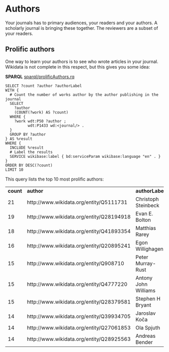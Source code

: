 # Authors

Your journals has to primary audiences, your readers and your authors. A scholarly journal
is bringing these together. The reviewers are a subset of your readers.

## Prolific authors

One way to learn your authors is to see who wrote articles in your journal. Wikidata
is not complete in this respect, but this gives you some idea:

**SPARQL** [sparql/prolificAuthors.rq](sparql/prolificAuthors.code.html)
```sparql
SELECT ?count ?author ?authorLabel
WITH {
  # Count the number of works author by the author publishing in the journal
  SELECT
    ?author
    (COUNT(?work) AS ?count)
  WHERE {
    ?work wdt:P50 ?author ;
          wdt:P1433 wd:<journal/> .
  }
  GROUP BY ?author
} AS %result
WHERE {
  INCLUDE %result 
  # Label the results
  SERVICE wikibase:label { bd:serviceParam wikibase:language "en" . } 
}
ORDER BY DESC(?count)
LIMIT 10
```

This query lists the top 10 most prolific authors:

<table>
  <tr>
    <td><b>count</b></td>
    <td><b>author</b></td>
    <td><b>authorLabel</b></td>
  </tr>
  <tr>
    <td>21</td>
    <td>http://www.wikidata.org/entity/Q5111731</td>
    <td>Christoph Steinbeck</td>
  </tr>
  <tr>
    <td>19</td>
    <td>http://www.wikidata.org/entity/Q28194918</td>
    <td>Evan E. Bolton</td>
  </tr>
  <tr>
    <td>18</td>
    <td>http://www.wikidata.org/entity/Q41893354</td>
    <td>Matthias Rarey</td>
  </tr>
  <tr>
    <td>16</td>
    <td>http://www.wikidata.org/entity/Q20895241</td>
    <td>Egon Willighagen</td>
  </tr>
  <tr>
    <td>15</td>
    <td>http://www.wikidata.org/entity/Q908710</td>
    <td>Peter Murray-Rust</td>
  </tr>
  <tr>
    <td>15</td>
    <td>http://www.wikidata.org/entity/Q4777220</td>
    <td>Antony John Williams</td>
  </tr>
  <tr>
    <td>15</td>
    <td>http://www.wikidata.org/entity/Q28379581</td>
    <td>Stephen H Bryant</td>
  </tr>
  <tr>
    <td>14</td>
    <td>http://www.wikidata.org/entity/Q39934705</td>
    <td>Jaroslav Koča</td>
  </tr>
  <tr>
    <td>14</td>
    <td>http://www.wikidata.org/entity/Q27061853</td>
    <td>Ola Spjuth</td>
  </tr>
  <tr>
    <td>14</td>
    <td>http://www.wikidata.org/entity/Q28925563</td>
    <td>Andreas Bender</td>
  </tr>
</table>




